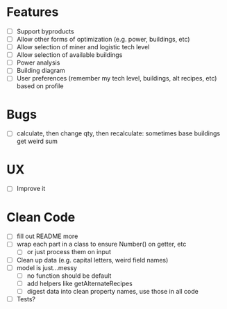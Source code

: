 # Features
- [ ] Support byproducts
- [ ] Allow other forms of optimization (e.g. power, buildings, etc)
- [ ] Allow selection of miner and logistic tech level
- [ ] Allow selection of available buildings
- [ ] Power analysis
- [ ] Building diagram
- [ ] User preferences (remember my tech level, buildings, alt recipes, etc) based on profile

# Bugs
- [ ] calculate, then change qty, then recalculate: sometimes base buildings get weird sum

# UX
- [ ] Improve it

# Clean Code
- [ ] fill out README more
- [ ] wrap each part in a class to ensure Number() on getter, etc
	- [ ] or just process them on input
- [ ] Clean up data (e.g. capital letters, weird field names)
- [ ] model is just...messy
	- [ ] no function should be default
	- [ ] add helpers like getAlternateRecipes
	- [ ] digest data into clean property names, use those in all code
- [ ] Tests?
